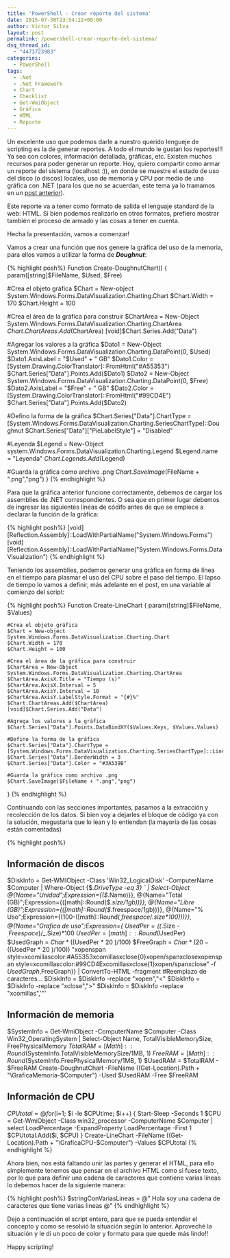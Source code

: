 ```yaml
---
title: 'PowerShell - Crear reporte del sistema'
date: 2015-07-30T23:54:22+00:00
author: Victor Silva
layout: post
permalink: /powershell-crear-reporte-del-sistema/
dsq_thread_id:
  - "4473723983"
categories:
  - PowerShell
tags:
  - .Net
  - .Net Framework
  - Chart
  - Checklist
  - Get-WmiObject
  - Gráfica
  - HTML
  - Reporte
---
```

Un excelente uso que podemos darle a nuestro querido lengueje de scripting es la de generar reportes. A todo el mundo le gustan los reportes!!! Ya sea con colores, información detallada, gráficas, etc. Existen muchos recursos para poder generar un reporte. Hoy, quiero compartir como armar un reporte del sistema (localhost :)), en donde se muestre el estado de uso del disco (o discos) locales, uso de memoria y CPU por medio de una gráfica con .NET (para los que no se acuerdan, este tema ya lo tramamos en un [post anterior](http://blog.victorsilva.com.uy/powershell-como-crear-una-grafica/)).

Este reporte va a tener como formato de salida el lenguaje standard de la web: HTML. Si bien podemos realizarlo en otros formatos, prefiero mostrar también el proceso de armado y las cosas a tener en cuenta.

Hecha la presentación, vamos a comenzar!

Vamos a crear una función que nos genere la gráfica del uso de la memoria, para ellos vamos a utilizar la forma de **_Doughnut_**:

{% highlight posh%}
Function Create-DoughnutChart() {
  param([string]$FileName, $Used, $Free)    

  #Crea el objeto gráfica
  $Chart = New-object System.Windows.Forms.DataVisualization.Charting.Chart
  $Chart.Width = 170
  $Chart.Height = 100

  #Crea el área de la gráfica para construir
  $ChartArea = New-Object System.Windows.Forms.DataVisualization.Charting.ChartArea
  $Chart.ChartAreas.Add($ChartArea)
  [void]$Chart.Series.Add("Data")

  #Agregar los valores a la gráfica
  $Dato1 = New-Object System.Windows.Forms.DataVisualization.Charting.DataPoint(0, $Used)
  $Dato1.AxisLabel = "$Used" + " GB"
  $Dato1.Color = [System.Drawing.ColorTranslator]::FromHtml("#A55353")
  $Chart.Series["Data"].Points.Add($Dato1)
  $Dato2 = New-Object System.Windows.Forms.DataVisualization.Charting.DataPoint(0, $Free)
  $Dato2.AxisLabel = "$Free" + " GB"
  $Dato2.Color = [System.Drawing.ColorTranslator]::FromHtml("#99CD4E")
  $Chart.Series["Data"].Points.Add($Dato2)

  #Defino la forma de la gráfica
  $Chart.Series["Data"].ChartType = [System.Windows.Forms.DataVisualization.Charting.SeriesChartType]::Doughnut
  $Chart.Series["Data"]["PieLabelStyle"] = "Disabled"

  #Leyenda
  $Legend = New-Object system.Windows.Forms.DataVisualization.Charting.Legend
  $Legend.name = "Leyenda"
  $Chart.Legends.Add($Legend)

  #Guarda la gráfica como archivo .png
  $Chart.SaveImage($FileName + ".png","png")
}
{% endhighlight %}

Para que la gráfica anterior funcione correctamente, debemos de cargar los assemblies de .NET correspondientes. O sea que en primer lugar debemos de ingresar las siguientes líneas de códifo antes de que se empiece a declarar la función de la gráfica:

{% highlight posh%}
  [void][Reflection.Assembly]::LoadWithPartialName("System.Windows.Forms")
  [void][Reflection.Assembly]::LoadWithPartialName("System.Windows.Forms.DataVisualization")
{% endhighlight %}
    

Teniendo los assemblies, podemos generar una gráfica en forma de línea en el tiempo para plasmar el uso del CPU sobre el paso del tiempo. El lapso de tiempo lo vamos a definir, más adelante en el post, en una variable al comienzo del script:

{% highlight posh%}
  Function Create-LineChart {
    param([string]$FileName, $Values)
  
    #Crea el objeto gráfica
    $Chart = New-object System.Windows.Forms.DataVisualization.Charting.Chart
    $Chart.Width = 170
    $Chart.Height = 100

    #Crea el área de la gráfica para construir
    $ChartArea = New-Object System.Windows.Forms.DataVisualization.Charting.ChartArea
    $ChartArea.AxisX.Title = "Tiempo (s)"
    $ChartArea.AxisX.Interval = 5
    $ChartArea.AxisY.Interval = 10
    $ChartArea.AxisY.LabelStyle.Format = "{#}%"
    $Chart.ChartAreas.Add($ChartArea)
    [void]$Chart.Series.Add("Data")

    #Agrega los valores a la gráfica
    $Chart.Series["Data"].Points.DataBindXY($Values.Keys, $Values.Values)

    #Defino la forma de la gráfica
    $Chart.Series["Data"].ChartType = [System.Windows.Forms.DataVisualization.Charting.SeriesChartType]::Line
    $Chart.Series["Data"].BorderWidth = 3
    $Chart.Series["Data"].Color = "#3A539B"

    #Guarda la gráfica como archivo .png
    $Chart.SaveImage($FileName + ".png","png")
  }
{% endhighlight %}

Continuando con las secciones importantes, pasamos a la extracción y recolección de los datos. Si bien voy a dejarles el bloque de código ya con la solución, megustaría que lo lean y lo entiendan (la mayoría de las cosas están comentadas)

{% highlight posh%}
## Información de discos ##
$DiskInfo = Get-WMIObject -Class 'Win32_LogicalDisk' -ComputerName $Computer  | Where-Object {$_.DriveType -eq 3}  `
  | Select-Object @{Name="Unidad";Expression={($_.Name)}},
                  @{Name="Total (GB)";Expression={([math]::Round($_.size/1gb))}},
                  @{Name="Libre (GB)";Expression={([math]::Round($_.freespace/1gb))}},
                  @{Name="% Uso";Expression={(100-([math]::Round($_.freespace/$_.size*100)))}},
                  @{Name="Grafica de uso";Expression={
                    $UsedPer= (($_.Size - $_.Freespace)/$_.Size)*100
                    $UsedPer = [math]::Round($UsedPer)
                    $UsedGraph = $Char * (($UsedPer * 20 )/100)
                    $FreeGraph = $Char * (20-(($UsedPer * 20 )/100))
                    "xopenspan style=xcomillascolor:#A55353xcomillasxclose{0}xopen/spanxclosexopenspan style=xcomillascolor:#99CD4Excomillasxclose{1}xopen/spanxclose" -f $UsedGraph,$FreeGraph}} | ConvertTo-HTML -fragment
#Reemplazo de caracteres...
$DiskInfo = $DiskInfo -replace "xopen","<"
$DiskInfo = $DiskInfo -replace "xclose",">"
$DiskInfo = $DiskInfo -replace "xcomillas",'"'
## Información de memoria ##
$SystemInfo = Get-WmiObject -ComputerName $Computer -Class Win32_OperatingSystem  | Select-Object Name, TotalVisibleMemorySize, FreePhysicalMemory
$TotalRAM = [Math]::Round($SystemInfo.TotalVisibleMemorySize/1MB, 1)
$FreeRAM = [Math]::Round($SystemInfo.FreePhysicalMemory/1MB, 1)
$UsedRAM = $TotalRAM - $FreeRAM
Create-DoughnutChart -FileName ((Get-Location).Path + "\GraficaMemoria-$Computer") -Used $UsedRAM -Free $FreeRAM
## Información de CPU ##
$CPUtotal = @{}
for ($i=1; $i -le $CPUtime; $i++) {
  Start-Sleep -Seconds 1
  $CPU = Get-WmiObject -Class win32_processor -ComputerName $Computer | select LoadPercentage -ExpandProperty LoadPercentage -First 1
  $CPUtotal.Add($i, $CPU)
}
Create-LineChart -FileName ((Get-Location).Path + "\GraficaCPU-$Computer") -Values $CPUtotal
{% endhighlight %}

Ahora bien, nos está faltando unir las partes y generar el HTML, para ello simplemente tenemos que pensar en el archivo HTML como si fuese texto, por lo que para definir una cadena de caracteres que contiene varias líneas lo debemos hacer de la siguiente manera:

{% highlight posh%}
  $stringConVariasLineas = @" Hola soy una
  cadena de caracteres
  que tiene
  varias 
  lineas
  @"
{% endhighlight %}

Dejo a continuación el script entero, para que se pueda entender el concepto y como se resolvió la situación según lo anterior. Aproveché la situación y le di un poco de color y formato para que quede más lindo!!

<script src="https://gist.github.com/vmsilvamolina/f5f18fd2742ac876bdc1.js"></script>
  
Happy scripting!
